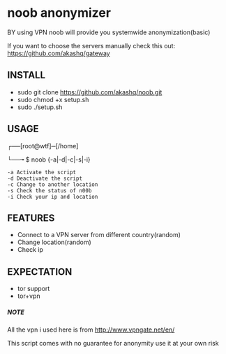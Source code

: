 # noob anonymizer
BY using VPN noob will provide you systemwide anonymization(basic)

If you want to choose the servers manually check this out: https://github.com/akashq/gateway


## INSTALL

- sudo git clone https://github.com/akashq/noob.git
- sudo chmod +x setup.sh
- sudo ./setup.sh

## USAGE

┌──[root@wtf]─[/home]

└──╼ $ noob {-a|-d|-c|-s|-i}

	-a Activate the script	
	-d Deactivate the script
	-c Change to another location
	-s Check the status of n00b
	-i Check your ip and location
	
## FEATURES

- Connect to a VPN server from different country(random)
- Change location(random)
- Check ip

## EXPECTATION

- tor support
- tor+vpn



##### NOTE
All the vpn i used here is from http://www.vpngate.net/en/

This script comes with no guarantee for anonymity use it at your own risk
